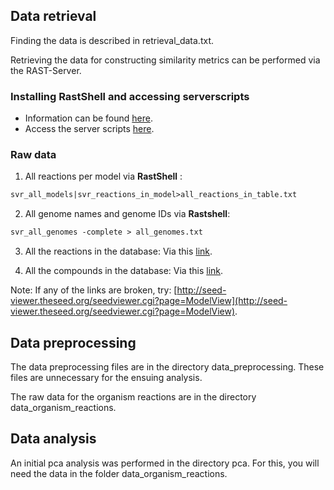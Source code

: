 Data retrieval
--------------
Finding the data is described in retrieval_data.txt.

Retrieving the data for constructing similarity metrics can be performed via the RAST-Server.

### Installing RastShell and accessing serverscripts
* Information can be found [here](http://blog.theseed.org/servers/). 
* Access the server scripts [here](http://pubseed.theseed.org/sapling/server.cgi?pod=ServerScripts). 

### Raw data

1. All reactions per model via **RastShell**  : 
```perl
svr_all_models|svr_reactions_in_model>all_reactions_in_table.txt
```  
2. All genome names and genome IDs via **Rastshell**: 
```perl
svr_all_genomes -complete > all_genomes.txt
```  
3. All the reactions in the database: 
Via this [link](seed-viewer.theseed.org/ModelSEEDdownload.cgi?biochemistry=1).

4. All the compounds in the database: 
Via this [link](seed-viewer.theseed.org/ModelSEEDdownload.cgi?biochemCompounds=1).

Note: If any of the links are broken, try: [http://seed-viewer.theseed.org/seedviewer.cgi?page=ModelView](http://seed-viewer.theseed.org/seedviewer.cgi?page=ModelView).

Data preprocessing
-------------------
The data preprocessing files are in the directory data_preprocessing. 
These files are unnecessary for the ensuing analysis. 

The raw data for the organism reactions are in the directory data_organism_reactions.

Data analysis
------------------
An initial pca analysis was performed in the directory pca. 
For this, you will need the data in the folder data_organism_reactions.